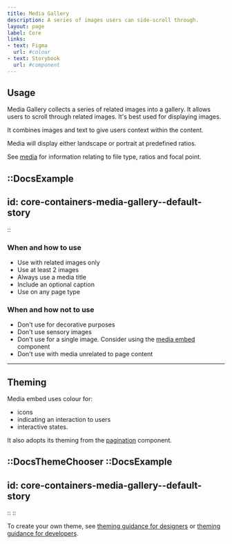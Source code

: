 ```yaml
---
title: Media Gallery
description: A series of images users can side-scroll through.
layout: page
label: Core
links:
- text: Figma
  url: #colour
- text: Storybook
  url: #component
---
```


## Usage

Media Gallery collects a series of related images into a gallery. It allows users to scroll through related images. It's best used for displaying images.

It combines images and text to give users context within the content.

Media will display either landscape or portrait at predefined ratios.

See [media](/design-system/components/media/) for information relating to file type, ratios and focal point.

::DocsExample
---
id: core-containers-media-gallery--default-story
---
::

### When and how to use

- Use with related images only
- Use at least 2 images
- Always use a media title
- Include an optional caption
- Use on any page type

### When and how not to use

- Don't use for decorative purposes
- Don't use sensory images
- Don't use for a single image. Consider using the [media embed](/design-system/components/media-embed/) component
- Don't use with media unrelated to page content

---

## Theming

Media embed uses colour for:

- icons
- indicating an interaction to users
- interactive states.

It also adopts its theming from the [pagination](/design-system/components/pagination/) component.

::DocsThemeChooser
  ::DocsExample
  ---
  id: core-containers-media-gallery--default-story
  ---
  ::
::

To create your own theme, see [theming guidance for designers](https://www.vic.gov.au) or [theming guidance for developers](https://www.vic.gov.au).
